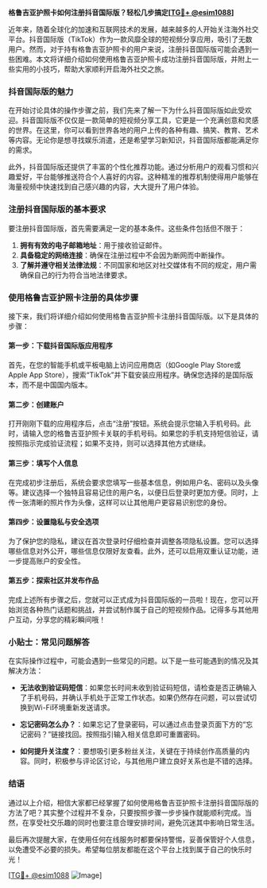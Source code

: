 **格鲁吉亚护照卡如何注册抖音国际版？轻松几步搞定[[TG💪+ @esim1088](https://t.me/s/esim1088)]**

近年来，随着全球化的加速和互联网技术的发展，越来越多的人开始关注海外社交平台。抖音国际版（TikTok）作为一款风靡全球的短视频分享应用，吸引了无数用户。然而，对于持有格鲁吉亚护照卡的用户来说，注册抖音国际版可能会遇到一些困难。本文将详细介绍如何使用格鲁吉亚护照卡成功注册抖音国际版，并附上一些实用的小技巧，帮助大家顺利开启海外社交之旅。

### 抖音国际版的魅力

在开始讨论具体的操作步骤之前，我们先来了解一下为什么抖音国际版如此受欢迎。抖音国际版不仅仅是一款简单的短视频分享工具，它更是一个充满创意和灵感的世界。在这里，你可以看到世界各地的用户上传的各种有趣、搞笑、教育、艺术等内容。无论你是想寻找娱乐消遣，还是希望学习新知识，抖音国际版都能满足你的需求。

此外，抖音国际版还提供了丰富的个性化推荐功能。通过分析用户的观看习惯和兴趣爱好，平台能够推送符合个人喜好的内容。这种精准的推荐机制使得用户能够在海量视频中快速找到自己感兴趣的内容，大大提升了用户体验。

### 注册抖音国际版的基本要求

要注册抖音国际版，首先需要满足一定的基本条件。这些条件包括但不限于：

1. **拥有有效的电子邮箱地址**：用于接收验证邮件。
2. **具备稳定的网络连接**：确保在注册过程中不会因为断网而中断操作。
3. **了解并遵守相关法律法规**：不同国家和地区对社交媒体有不同的规定，用户需确保自己的行为符合当地法律要求。

### 使用格鲁吉亚护照卡注册的具体步骤

接下来，我们将详细介绍如何使用格鲁吉亚护照卡注册抖音国际版。以下是具体的步骤：

#### 第一步：下载抖音国际版应用程序

首先，在您的智能手机或平板电脑上访问应用商店（如Google Play Store或Apple App Store），搜索“TikTok”并下载安装应用程序。确保您选择的是国际版本，而不是中国国内版本。

#### 第二步：创建账户

打开刚刚下载的应用程序后，点击“注册”按钮。系统会提示您输入手机号码。此时，请输入您的格鲁吉亚护照卡关联的手机号码。如果您的手机支持短信验证，请按照指示完成验证流程；如果不支持，则可以选择其他方式继续。

#### 第三步：填写个人信息

在完成初步注册后，系统会要求您填写一些基本信息，例如用户名、密码以及头像等。建议选择一个独特且容易记住的用户名，以便日后登录时更加方便。同时，上传一张清晰的照片作为头像，这样可以让其他用户更容易识别您的身份。

#### 第四步：设置隐私与安全选项

为了保护您的隐私，建议在首次登录时仔细检查并调整各项隐私设置。您可以选择哪些信息对外公开，哪些信息仅限好友查看。此外，还可以启用双重认证功能，进一步提高账户的安全性。

#### 第五步：探索社区并发布作品

完成上述所有步骤之后，您就可以正式成为抖音国际版的一员啦！现在，您可以开始浏览各种热门话题和挑战，并尝试制作属于自己的短视频作品。记得多与其他用户互动，分享您的精彩瞬间哦！

### 小贴士：常见问题解答

在实际操作过程中，可能会遇到一些常见的问题。以下是一些可能遇到的情况及其解决方法：

- **无法收到验证码短信**：如果您长时间未收到验证码短信，请检查是否正确输入了手机号码，并确认手机处于正常工作状态。如果仍然存在问题，可以尝试切换到Wi-Fi环境重新发送请求。
  
- **忘记密码怎么办？**：如果忘记了登录密码，可以通过点击登录页面下方的“忘记密码？”链接找回。按照指引输入相关信息即可重置密码。

- **如何提升关注度？**：要想吸引更多粉丝关注，关键在于持续创作高质量的内容。同时，积极参与评论区讨论，与其他用户建立良好关系也是不错的选择。

### 结语

通过以上介绍，相信大家都已经掌握了如何使用格鲁吉亚护照卡注册抖音国际版的方法了吧？其实整个过程并不复杂，只要按照步骤一步步操作就能顺利完成。当然，在享受社交乐趣的同时也要注意合理安排时间，避免沉迷其中影响日常生活。

最后再次提醒大家，在使用任何在线服务时都要保持警惕，妥善保管好个人信息，以免遭受不必要的损失。希望每位朋友都能在这个平台上找到属于自己的快乐时光！

[[TG💪+ @esim1088](https://t.me/s/esim1088) ![Image](https://i.postimg.cc/4NQfJmqS/Snipaste-2025-05-13-00-14-12.png)]